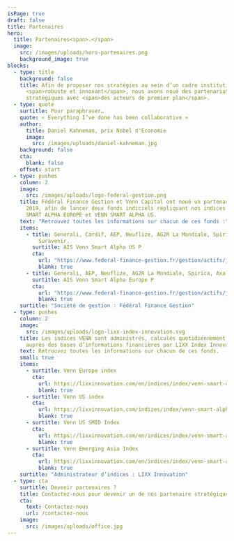 ```yaml
---
isPage: true
draft: false
title: Partenaires
hero:
  title: Partenaires<span>.</span>
  image:
    src: /images/uploads/hero-partenaires.png
    background_image: true
blocks:
  - type: title
    background: false
    title: Afin de proposer nos stratégies au sein d’un cadre institutionnel
      <span>robuste et innovant</span>, nous avons noué des partenariats
      stratégiques avec <span>des acteurs de premier plan</span>.
  - type: quote
    surtitle: Pour paraphraser…
    quote: « Everything I’ve done has been collaborative »
    author:
      title: Daniel Kahneman, prix Nobel d'Economie
      image:
        src: /images/uploads/daniel-kahneman.jpg
    background: false
    cta:
      blank: false
    offset: start
  - type: pushes
    column: 2
    image:
      src: /images/uploads/logo-federal-gestion.png
    title: Fédéral Finance Gestion et Venn Capital ont noué un partenariat depuis
      2019, afin de lancer deux fonds indiciels répliquant nos indices VENN
      SMART ALPHA EUROPE et VENN SMART ALPHA US.
    text: "Retrouvez toutes les informations sur chacun de ces fonds :"
    items:
      - title: Generali, Cardif, AEP, Neuflize, AG2R La Mondiale, Spirica, Axa,
          Suravenir.
        surtitle: AIS Venn Smart Alpha US P
        cta:
          url: "https://www.federal-finance-gestion.fr/gestion/actifs/jcms/c_101461/ais-venn-smart-alpha-us"
          blank: true
      - title: Generali, AEP, Neuflize, AG2R La Mondiale, Spirica, Axa, Suravenir.
        surtitle: AIS Venn Smart Alpha Europe P
        cta:
          url: "https://www.federal-finance-gestion.fr/gestion/actifs/jcms/c_101452/ais-venn-smart-alpha-europe"
          blank: true
    surtitle: "Société de gestion : Fédéral Finance Gestion"
  - type: pushes
    column: 2
    image:
      src: /images/uploads/logo-lixx-index-innovation.svg
    title: Les indices VENN sont administrés, calculés quotidiennement et disséminés
      auprès des bases d’informations financières par LIXX Index Innovation
    text: Retrouvez toutes les informations sur chacun de ces fonds.
    small: true
    items:
      - surtitle: Venn Europe index
        cta:
          url: https://lixxinnovation.com/en/indices/index/venn-smart-alpha-europe-index
          blank: true
      - surtitle: Venn US index
        cta:
          url: https://lixxinnovation.com/indizes/index/venn-smart-alpha-us-index
          blank: true
      - surtitle: Venn US SMID Index
        cta:
          url: https://lixxinnovation.com/en/indices/index/venn-smart-alpha-us-smid-index
          blank: true
      - surtitle: Venn Emerging Asia Index
        cta:
          url: https://lixxinnovation.com/en/indices/index/venn-smart-alpha-emerging-asia-index
          blank: true
    surtitle: "Administrateur d’indices : LIXX Innovation"
  - type: cta
    surtitle: Devenir partenaires ?
    title: Contactez-nous pour devenir un de nos partenaire stratégiques.
    cta:
      text: Contactez-nous
      url: /contactez-nous
    image: 
      src: /images/uploads/office.jpg
---
```

